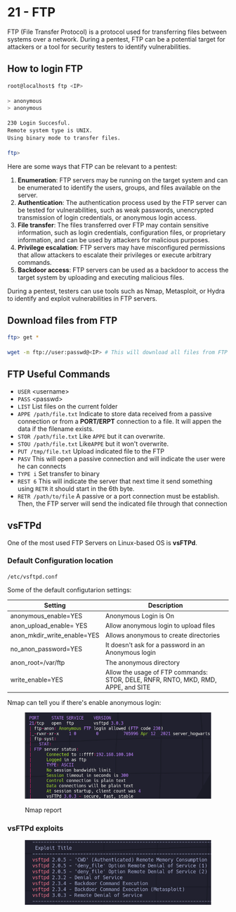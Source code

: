 # 21 - FTP

FTP (File Transfer Protocol) is a protocol used for transferring files between systems over a network. During a pentest, FTP can be a potential target for attackers or a tool for security testers to identify vulnerabilities.

## How to login FTP

```bash
root@localhost$ ftp <IP>

> anonymous
> anonymous

230 Login Succesful.
Remote system type is UNIX.
Using binary mode to transfer files.

ftp>
```

Here are some ways that FTP can be relevant to a pentest:

1. **Enumeration**: FTP servers may be running on the target system and can be enumerated to identify the users, groups, and files available on the server.
2. **Authentication**: The authentication process used by the FTP server can be tested for vulnerabilities, such as weak passwords, unencrypted transmission of login credentials, or anonymous login access.
3. **File transfer**: The files transferred over FTP may contain sensitive information, such as login credentials, configuration files, or proprietary information, and can be used by attackers for malicious purposes.
4. **Privilege escalation**: FTP servers may have misconfigured permissions that allow attackers to escalate their privileges or execute arbitrary commands.
5. **Backdoor access**: FTP servers can be used as a backdoor to access the target system by uploading and executing malicious files.

During a pentest, testers can use tools such as Nmap, Metasploit, or Hydra to identify and exploit vulnerabilities in FTP servers.

## Download files from FTP

```bash
ftp> get *

wget -m ftp://user:passwd@<IP> # This will download all files from FTP
```

## FTP Useful Commands

* `USER` \<username>
* `PASS` \<passwd>
* `LIST` List files on the current folder
* `APPE /path/file.txt` Indicate to store data received from a passive connection or from a **PORT/ERPT** connection to a file. It will appen the data if the filename exists.
* `STOR /path/file.txt` Like `APPE` but it can overwrite.
* `STOU /path/file.txt` Like`APPE` but it won't overwrite.
* `PUT /tmp/file.txt` Upload indicated file to the FTP
* `PASV` This will open a passive connection and will indicate the user were he can connects
* `TYPE i` Set transfer to binary
* `REST 6` This will indicate the server that next time it send something using `RETR` it should start in the 6th byte.
* `RETR /path/to/file` A passive or a port connection must be establish. Then, the FTP server will send the indicated file through that connection

## vsFTPd

One of the most used FTP Servers on Linux-based OS is **vsFTPd**.

### Default Configuration location

`/etc/vsftpd.conf`

Some of the default configutarion settings:

| Setting                        | Description                                                                       |
| ------------------------------ | --------------------------------------------------------------------------------- |
| anonymous\_enable=YES          | Anonymous Login is On                                                             |
| anon\_upload\_enable= YES      | Allow anonymous login to upload files                                             |
| anon\_mkdir\_write\_enable=YES | Allows anonymous to create directories                                            |
| no\_anon\_password=YES         | It doesn't ask for a password in an Anonymous login                               |
| anon\_root=/var/ftp            | The anonymous directory                                                           |
| write\_enable=YES              | Allow the usage of FTP commands: STOR, DELE, RNFR, RNTO, MKD, RMD, APPE, and SITE |

Nmap can tell you if there's enable anonymous login:

<figure><img src="../.gitbook/assets/image (4).png" alt=""><figcaption><p>Nmap report</p></figcaption></figure>

### vsFTPd exploits

<figure><img src="../.gitbook/assets/image (1).png" alt=""><figcaption></figcaption></figure>

